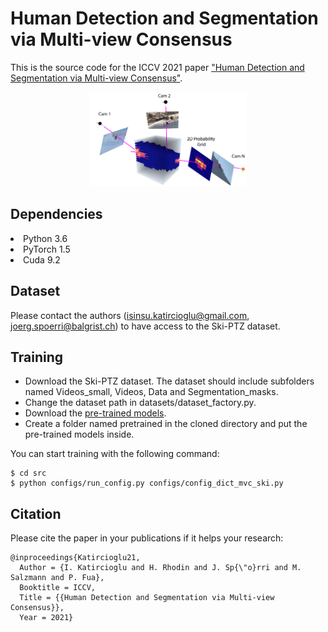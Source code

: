 # Human Detection and Segmentation via Multi-view Consensus 
This is the source code for the ICCV 2021 paper ["Human Detection and Segmentation via Multi-view Consensus"](https://openaccess.thecvf.com/content/ICCV2021/papers/Katircioglu_Human_Detection_and_Segmentation_via_Multi-View_Consensus_ICCV_2021_paper.pdf).
<p align="center">
<img src="multiview_consensus.png" width="50%" height="50%">
</p>

## Dependencies
<li> Python 3.6
<li> PyTorch 1.5
<li> Cuda 9.2
	
## Dataset
Please contact the authors (isinsu.katircioglu@gmail.com, joerg.spoerri@balgrist.ch) to have access to the Ski-PTZ dataset.
  
## Training
  - Download the Ski-PTZ dataset. The dataset should include subfolders named Videos_small, Videos, Data and Segmentation_masks.
  - Change the dataset path in datasets/dataset_factory.py. 
  - Download the [pre-trained models](https://drive.google.com/drive/folders/1oeY6SQwMwXiQJReDv-5dTyZcp_WBPofj?usp=sharing).
  - Create a folder named pretrained in the cloned directory and put the pre-trained models inside.
  
  You can start training with the following command:
```
$ cd src
$ python configs/run_config.py configs/config_dict_mvc_ski.py
```
 ## Citation
  Please cite the paper in your publications if it helps your research:
  ```
@inproceedings{Katircioglu21,
	Author = {I. Katircioglu and H. Rhodin and J. Sp{\"o}rri and M. Salzmann and P. Fua},
	Booktitle = ICCV,
	Title = {{Human Detection and Segmentation via Multi-view Consensus}},
	Year = 2021}
```
